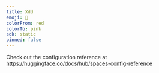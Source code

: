 ```yaml
---
title: Xdd
emoji: 🏢
colorFrom: red
colorTo: pink
sdk: static
pinned: false
---
```


Check out the configuration reference at https://huggingface.co/docs/hub/spaces-config-reference
